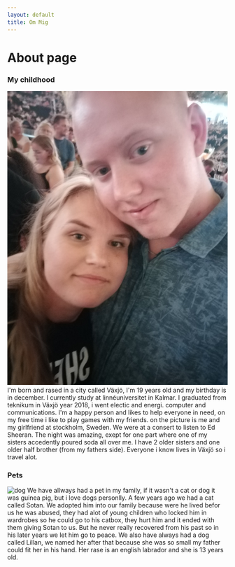 ```yaml
---
layout: default
title: Om Mig
---
```

# About page

  <h3>My childhood</h3>
  <img src="./pics/Jag.jpg" alt="pic on me and my girlfriend" id="pic">
  I'm born and rased in a city called Växjö, I'm 19 years old and my birthday is in december. I currently study at linnéuniversitet in Kalmar. I graduated from teknikum in Växjö year 2018, i went electic and energi. computer and communications. I'm a happy person and likes to help everyone in need, on my free time i like to play games with my friends.
  on the picture is me and my girlfriend at stockholm, Sweden. We were at a consert to listen to Ed Sheeran. The night was amazing, exept for one part where one of my sisters accedently poured soda all over me. I have 2 older sisters and one older half brother (from my fathers side). Everyone i know lives in Växjö so i travel alot.
  

  <h3>Pets</h3>
  <img src="./pics/Lillan.jpg" alt="dog" id="pic">
  We have allways had a pet in my family, if it wasn't a cat or dog it was guinea pig, but i love dogs personlly. A few years ago we had a cat called Sotan. We adopted him into our family because were he lived befor us he was abused, they had alot of young children who locked him in wardrobes so he could go to his catbox, they hurt him and it ended with them giving Sotan to us. But he never really recovered from his past so in his later years we let him go to peace. We also have always had a dog called Lillan, we named her after that because she was so small my father could fit her in his hand. Her rase is an english labrador and she is 13 years old.
